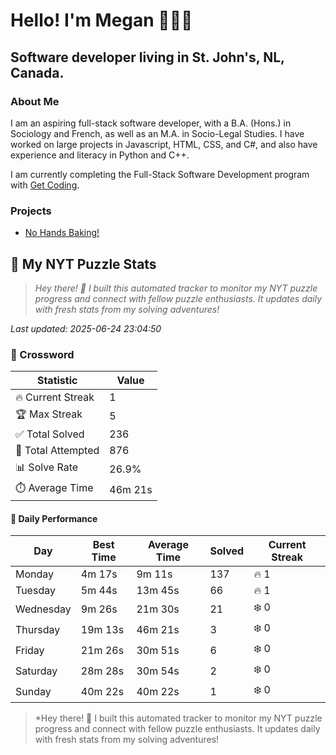 # Hello! I'm Megan 👩🏻‍💻

## Software developer living in St. John's, NL, Canada.

### About Me

<p>I am an aspiring full-stack software developer, with a B.A. (Hons.) in Sociology and French, as well as an M.A. in Socio-Legal Studies. I have worked on large projects in Javascript, HTML, CSS, and C#, and also have experience and literacy in Python and C++.</p>

I am currently completing the Full-Stack Software Development program with [Get Coding](https://www.getcoding.ca/).

### Projects

* [No Hands Baking!](https://mpartificer.github.io/NoHandsBaking/)

<!-- NYT_STATS_START -->
## 🧩 My NYT Puzzle Stats

> *Hey there! 👋 I built this automated tracker to monitor my NYT puzzle progress and connect with fellow puzzle enthusiasts. It updates daily with fresh stats from my solving adventures!*

*Last updated: 2025-06-24 23:04:50*

### 🎯 Crossword

| Statistic | Value |
|-----------|-------|
| 🔥 Current Streak | 1 |
| 🏆 Max Streak | 5 |
| ✅ Total Solved | 236 |
| 🎲 Total Attempted | 876 |
| 📊 Solve Rate | 26.9% |
| ⏱️ Average Time | 46m 21s |

#### 📅 Daily Performance

| Day | Best Time | Average Time | Solved | Current Streak |
|-----|-----------|--------------|--------|----------------|
| Monday | 4m 17s | 9m 11s | 137 | 🔥 1 |
| Tuesday | 5m 44s | 13m 45s | 66 | 🔥 1 |
| Wednesday | 9m 26s | 21m 30s | 21 | ❄️ 0 |
| Thursday | 19m 13s | 46m 21s | 3 | ❄️ 0 |
| Friday | 21m 26s | 30m 51s | 6 | ❄️ 0 |
| Saturday | 28m 28s | 30m 54s | 2 | ❄️ 0 |
| Sunday | 40m 22s | 40m 22s | 1 | ❄️ 0 |


<!-- NYT_STATS_END -->

> *Hey there! 👋 I built this automated tracker to monitor my NYT puzzle progress and connect with fellow puzzle enthusiasts. It updates daily with fresh stats from my solving adventures!
